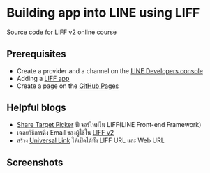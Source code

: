# Building app into LINE using LIFF
Source code for LIFF v2 online course

## Prerequisites
* Create a provider and a channel on the [LINE Developers console](https://developers.line.biz/en/docs/liff/getting-started/#creating-a-provider-and-channel)
* Adding a [LIFF app](https://developers.line.biz/en/docs/liff/registering-liff-apps/#registering-liff-app)
* Create a page on the [GitHub Pages](https://pages.github.com/)

## Helpful blogs
* [Share Target Picker](https://medium.com/linedevth/27b480681b5b) ฟีเจอร์ใหม่ใน LIFF(LINE Front-end Framework)
* เฉลยวิธีการดึง Email ของผู้ใช้ใน [LIFF v2](https://medium.com/linedevth/93ce9b944b57)
* สร้าง [Universal Link](https://medium.com/linedevth/7bf17a435339) ให้เปิดได้ทั้ง LIFF URL และ Web URL

## Screenshots
